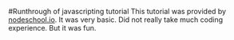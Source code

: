 #Runthrough of javascripting tutorial
This tutorial was provided by [nodeschool.io](http://nodeschool.io/#workshopppers). It
was very basic. Did not really take much coding experience. But it was fun.
